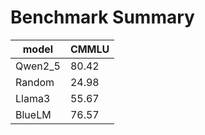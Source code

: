# Benchmark Summary
|     model     |     CMMLU     |
| ------------- | ------------- |
|    Qwen2_5    |     80.42     |
|    Random     |     24.98     |
|    Llama3     |     55.67     |
|    BlueLM     |     76.57     |
